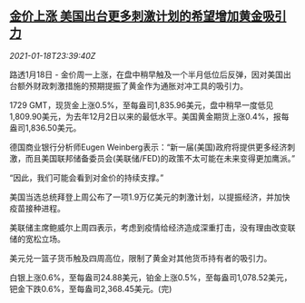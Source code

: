 <!--1611014098000-->
[金价上涨 美国出台更多刺激计划的希望增加黄金吸引力](https://cn.reuters.com/article/precious-metals-0118-mon-idCNKBS29N22M)
------

<div><i>2021-01-18T23:39:40Z</i></div><p>路透1月18日 - 金价周一上涨，在盘中稍早触及一个半月低位后反弹，因对美国出台额外财政刺激措施的预期提振了黄金作为通胀对冲工具的吸引力。</p><p>1729 GMT，现货金上涨0.5%，至每盎司1,835.96美元，盘中稍早一度低见1,809.90美元，为去年12月2日以来的最低水平。美国黄金期货上涨0.4%，报每盎司1,836.50美元。</p><p>德国商业银行分析师Eugen Weinberg表示：“新一届(美国)政府将提供更多经济刺激，而且美国联邦储备委员会(美联储/FED)的政策不太可能在未来变得更加鹰派。”</p><p>“因此，我们可能会看到对金价的持续支撑。”</p><p>美国当选总统拜登上周公布了一项1.9万亿美元的刺激计划，以提振经济，并加快疫苗接种进程。</p><p>美联储主席鲍威尔上周四表示，考虑到疫情给经济造成深重打击，没有理由改变联储的宽松立场。</p><p>美元兑一篮子货币触及四周高位，限制了黄金对其他货币持有者的吸引力。</p><p>白银上涨0.6%，至每盎司24.88美元，铂金上涨0.5%，至每盎司1,078.52美元，钯金下跌0.6%，至每盎司2,368.45美元。(完)</p>
